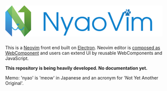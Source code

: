 ![NyaoVim](resources/title-bar.png)
===================================

This is a [Neovim](https://neovim.io/) front end built on [Electron](http://electron.atom.io/).  Neovim editor is [composed as WebComponent](https://github.com/rhysd/neovim-component) and users can extend UI by reusable WebComponents and JavaScript.

**This repository is being heavily developed.  No documentation yet.**

Memo: 'nyao' is 'meow' in Japanese and an acronym for 'Not Yet Another Original'.
